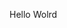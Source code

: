 Hello Wolrd






































































































































































































































































































